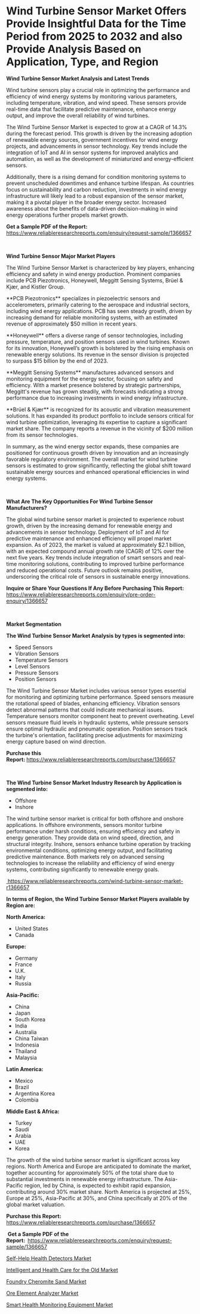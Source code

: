 <p><h1>Wind Turbine Sensor Market Offers Provide Insightful Data for the Time Period from 2025 to 2032 and also Provide Analysis Based on Application, Type, and Region</h1></p><p><strong>Wind Turbine Sensor Market Analysis and Latest Trends</strong></p>
<p><p>Wind turbine sensors play a crucial role in optimizing the performance and efficiency of wind energy systems by monitoring various parameters, including temperature, vibration, and wind speed. These sensors provide real-time data that facilitate predictive maintenance, enhance energy output, and improve the overall reliability of wind turbines. </p><p>The Wind Turbine Sensor Market is expected to grow at a CAGR of 14.3% during the forecast period. This growth is driven by the increasing adoption of renewable energy sources, government incentives for wind energy projects, and advancements in sensor technology. Key trends include the integration of IoT and AI in sensor systems for improved analytics and automation, as well as the development of miniaturized and energy-efficient sensors. </p><p>Additionally, there is a rising demand for condition monitoring systems to prevent unscheduled downtimes and enhance turbine lifespan. As countries focus on sustainability and carbon reduction, investments in wind energy infrastructure will likely lead to a robust expansion of the sensor market, making it a pivotal player in the broader energy sector. Increased awareness about the benefits of data-driven decision-making in wind energy operations further propels market growth.</p></p>
<p><strong>Get a Sample PDF of the Report:&nbsp;</strong> <a href="https://www.reliableresearchreports.com/enquiry/request-sample/1366657?utm_campaign=9&utm_medium=2&utm_source=Github&utm_content=ia&utm_term=22032025&utm_id=wind-turbine-sensor">https://www.reliableresearchreports.com/enquiry/request-sample/1366657</a></p>
<p>&nbsp;</p>
<p><strong>Wind Turbine Sensor Major Market Players</strong></p>
<p><p>The Wind Turbine Sensor Market is characterized by key players, enhancing efficiency and safety in wind energy production. Prominent companies include PCB Piezotronics, Honeywell, Meggitt Sensing Systems, Brüel & Kjær, and Kistler Group. </p><p>**PCB Piezotronics** specializes in piezoelectric sensors and accelerometers, primarily catering to the aerospace and industrial sectors, including wind energy applications. PCB has seen steady growth, driven by increasing demand for reliable monitoring systems, with an estimated revenue of approximately $50 million in recent years.</p><p>**Honeywell** offers a diverse range of sensor technologies, including pressure, temperature, and position sensors used in wind turbines. Known for its innovation, Honeywell’s growth is bolstered by the rising emphasis on renewable energy solutions. Its revenue in the sensor division is projected to surpass $15 billion by the end of 2023.</p><p>**Meggitt Sensing Systems** manufactures advanced sensors and monitoring equipment for the energy sector, focusing on safety and efficiency. With a market presence bolstered by strategic partnerships, Meggitt's revenue has grown steadily, with forecasts indicating a strong performance due to increasing investments in wind energy infrastructure.</p><p>**Brüel & Kjær** is recognized for its acoustic and vibration measurement solutions. It has expanded its product portfolio to include sensors critical for wind turbine optimization, leveraging its expertise to capture a significant market share. The company reports a revenue in the vicinity of $200 million from its sensor technologies.</p><p>In summary, as the wind energy sector expands, these companies are positioned for continuous growth driven by innovation and an increasingly favorable regulatory environment. The overall market for wind turbine sensors is estimated to grow significantly, reflecting the global shift toward sustainable energy sources and enhanced operational efficiencies in wind energy systems.</p></p>
<p>&nbsp;</p>
<p><strong>What Are The Key Opportunities For Wind Turbine Sensor Manufacturers?</strong></p>
<p><p>The global wind turbine sensor market is projected to experience robust growth, driven by the increasing demand for renewable energy and advancements in sensor technology. Deployment of IoT and AI for predictive maintenance and enhanced efficiency will propel market expansion. As of 2023, the market is valued at approximately $2.1 billion, with an expected compound annual growth rate (CAGR) of 12% over the next five years. Key trends include integration of smart sensors and real-time monitoring solutions, contributing to improved turbine performance and reduced operational costs. Future outlook remains positive, underscoring the critical role of sensors in sustainable energy innovations.</p></p>
<p><strong>Inquire or Share Your Questions If Any Before Purchasing This Report:</strong> <a href="https://www.reliableresearchreports.com/enquiry/pre-order-enquiry/1366657?utm_campaign=9&utm_medium=2&utm_source=Github&utm_content=ia&utm_term=22032025&utm_id=wind-turbine-sensor">https://www.reliableresearchreports.com/enquiry/pre-order-enquiry/1366657</a></p>
<p>&nbsp;</p>
<p><strong>Market Segmentation</strong></p>
<p><strong>The Wind Turbine Sensor Market Analysis by types is segmented into:</strong></p>
<p><ul><li>Speed Sensors</li><li>Vibration Sensors</li><li>Temperature Sensors</li><li>Level Sensors</li><li>Pressure Sensors</li><li>Position Sensors</li></ul></p>
<p><p>The Wind Turbine Sensor Market includes various sensor types essential for monitoring and optimizing turbine performance. Speed sensors measure the rotational speed of blades, enhancing efficiency. Vibration sensors detect abnormal patterns that could indicate mechanical issues. Temperature sensors monitor component heat to prevent overheating. Level sensors measure fluid levels in hydraulic systems, while pressure sensors ensure optimal hydraulic and pneumatic operation. Position sensors track the turbine's orientation, facilitating precise adjustments for maximizing energy capture based on wind direction.</p></p>
<p><strong>Purchase this Report:&nbsp;</strong><a href="https://www.reliableresearchreports.com/purchase/1366657?utm_campaign=9&utm_medium=2&utm_source=Github&utm_content=ia&utm_term=22032025&utm_id=wind-turbine-sensor">https://www.reliableresearchreports.com/purchase/1366657</a></p>
<p>&nbsp;</p>
<p><strong>The Wind Turbine Sensor Market Industry Research by Application is segmented into:</strong></p>
<p><ul><li>Offshore</li><li>Inshore</li></ul></p>
<p><p>The wind turbine sensor market is critical for both offshore and onshore applications. In offshore environments, sensors monitor turbine performance under harsh conditions, ensuring efficiency and safety in energy generation. They provide data on wind speed, direction, and structural integrity. Inshore, sensors enhance turbine operation by tracking environmental conditions, optimizing energy output, and facilitating predictive maintenance. Both markets rely on advanced sensing technologies to increase the reliability and efficiency of wind energy systems, contributing significantly to renewable energy goals.</p></p>
<p><a href="https://www.reliableresearchreports.com/wind-turbine-sensor-market-r1366657?utm_campaign=9&utm_medium=2&utm_source=Github&utm_content=ia&utm_term=22032025&utm_id=wind-turbine-sensor">&nbsp;https://www.reliableresearchreports.com/wind-turbine-sensor-market-r1366657</a></p>
<p><strong>In terms of Region, the Wind Turbine Sensor Market Players available by Region are:</strong></p>
<p>
    <p> <strong> North America: </strong>
        <ul>
            <li>United States</li>
            <li>Canada</li>
        </ul>
        </p> 
    <p> <strong> Europe: </strong>
        <ul>
            <li>Germany</li>
            <li>France</li>
            <li>U.K.</li>
            <li>Italy</li>
            <li>Russia</li>
        </ul>
        </p> 
    <p> <strong> Asia-Pacific: </strong>
        <ul>
            <li>China</li>
            <li>Japan</li>
            <li>South Korea</li>
            <li>India</li>
            <li>Australia</li>
            <li>China Taiwan</li>
            <li>Indonesia</li>
            <li>Thailand</li>
            <li>Malaysia</li>
        </ul>
        </p> 
    <p> <strong> Latin America: </strong>
        <ul>
            <li>Mexico</li>
            <li>Brazil</li>
            <li>Argentina Korea</li>
            <li>Colombia</li>
        </ul>
        </p> 
    <p> <strong> Middle East & Africa: </strong>
        <ul>
            <li>Turkey</li>
            <li>Saudi</li>
            <li>Arabia</li>
            <li>UAE</li>
            <li>Korea</li>
        </ul>
    </p>
    </p>
<p><p>The growth of the wind turbine sensor market is significant across key regions. North America and Europe are anticipated to dominate the market, together accounting for approximately 50% of the total share due to substantial investments in renewable energy infrastructure. The Asia-Pacific region, led by China, is expected to exhibit rapid expansion, contributing around 30% market share. North America is projected at 25%, Europe at 25%, Asia-Pacific at 30%, and China specifically at 20% of the global market valuation.</p></p>
<p><strong>Purchase this Report: </strong><a href="https://www.reliableresearchreports.com/purchase/1366657?utm_campaign=9&utm_medium=2&utm_source=Github&utm_content=ia&utm_term=22032025&utm_id=wind-turbine-sensor">https://www.reliableresearchreports.com/purchase/1366657</a></p>
<p>&nbsp;<strong>Get a Sample PDF of the Report:&nbsp;&nbsp;</strong><a href="https://www.reliableresearchreports.com/enquiry/request-sample/1366657?utm_campaign=9&utm_medium=2&utm_source=Github&utm_content=ia&utm_term=22032025&utm_id=wind-turbine-sensor">https://www.reliableresearchreports.com/enquiry/request-sample/1366657</a></p>
<p><strong></strong></p>
<p><p><a href="https://github.com/oshrykauraj7/Market-Research-Report-List-1/blob/main/self-help-health-detectors-market.md?utm_campaign=9&utm_medium=2&utm_source=Github&utm_content=ia&utm_term=22032025&utm_id=wind-turbine-sensor">Self-Help Health Detectors Market</a></p><p><a href="https://github.com/merkinedry7b/Market-Research-Report-List-1/blob/main/intelligent-and-health-care-for-the-old-market.md?utm_campaign=9&utm_medium=2&utm_source=Github&utm_content=ia&utm_term=22032025&utm_id=wind-turbine-sensor">Intelligent and Health Care for the Old Market</a></p><p><a href="https://github.com/nacrehuipie/Market-Research-Report-List-1/blob/main/foundry-cheromite-sand-market.md?utm_campaign=9&utm_medium=2&utm_source=Github&utm_content=ia&utm_term=22032025&utm_id=wind-turbine-sensor">Foundry Cheromite Sand Market</a></p><p><a href="https://github.com/wynonachirei9/Market-Research-Report-List-1/blob/main/ore-element-analyzer-market.md?utm_campaign=9&utm_medium=2&utm_source=Github&utm_content=ia&utm_term=22032025&utm_id=wind-turbine-sensor">Ore Element Analyzer Market</a></p><p><a href="https://github.com/forgazerbyjt/Market-Research-Report-List-1/blob/main/smart-health-monitoring-equipment-market.md?utm_campaign=9&utm_medium=2&utm_source=Github&utm_content=ia&utm_term=22032025&utm_id=wind-turbine-sensor">Smart Health Monitoring Equipment Market</a></p></p>